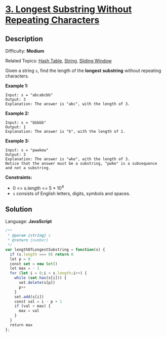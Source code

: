 # [3\. Longest Substring Without Repeating Characters](https://leetcode.com/problems/longest-substring-without-repeating-characters/submissions/)

## Description

Difficulty: **Medium**  

Related Topics: [Hash Table](https://leetcode.com/tag/hash-table/), [String](https://leetcode.com/tag/string/), [Sliding Window](https://leetcode.com/tag/sliding-window/)


Given a string `s`, find the length of the **longest** <span data-keyword="substring-nonempty">**substring**</span> without repeating characters.

**Example 1:**

```
Input: s = "abcabcbb"
Output: 3
Explanation: The answer is "abc", with the length of 3.
```

**Example 2:**

```
Input: s = "bbbbb"
Output: 1
Explanation: The answer is "b", with the length of 1.
```

**Example 3:**

```
Input: s = "pwwkew"
Output: 3
Explanation: The answer is "wke", with the length of 3.
Notice that the answer must be a substring, "pwke" is a subsequence and not a substring.
```

**Constraints:**

*   0 <= s.length <= 5 * 10<sup>4</sup>
*   `s` consists of English letters, digits, symbols and spaces.


## Solution

Language: **JavaScript**

```javascript
/**
 * @param {string} s
 * @return {number}
 */
var lengthOfLongestSubstring = function(s) {
  if (s.length === 0) return 0
  let p = 0
  const set = new Set()
  let max = - 1
  for (let i = 0;i < s.length;i++) {
    while (set.has(s[i])) {
      set.delete(s[p])
      p++
    }
    set.add(s[i])
    const val = i - p + 1
    if (val > max) {
      max = val
    }
  }
  return max
};
```
